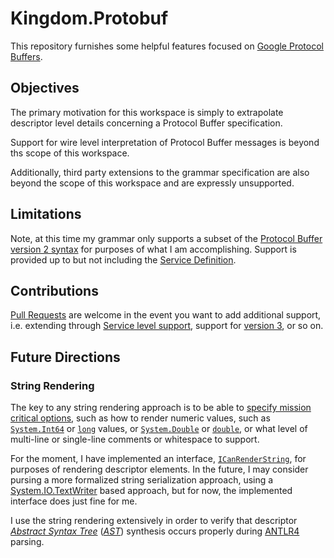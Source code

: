 # Kingdom.Protobuf

This repository furnishes some helpful features focused on [Google Protocol Buffers](/protocolbuffers/protobuf).

## Objectives

The primary motivation for this workspace is simply to extrapolate descriptor level details concerning a Protocol Buffer specification.

Support for wire level interpretation of Protocol Buffer messages is beyond ths scope of this workspace.

Additionally, third party extensions to the grammar specification are also beyond the scope of this workspace and are expressly unsupported.

## Limitations

Note, at this time my grammar only supports a subset of the [Protocol Buffer version 2 syntax](http://developers.google.com/protocol-buffers/docs/reference/proto2-spec) for purposes of what I am accomplishing. Support is provided up to but not including the [Service Definition](http://developers.google.com/protocol-buffers/docs/reference/proto2-spec#service_definition).

## Contributions

[Pull Requests](/mwpowellhtx/Kingdom.Protobuf/pulls) are welcome in the event you want to add additional support, i.e. extending through [Service level support](http://developers.google.com/protocol-buffers/docs/reference/proto2-spec#service_definition), support for [version 3](http://developers.google.com/protocol-buffers/docs/reference/proto3-spec), or so on.

## Future Directions

### String Rendering

The key to any string rendering approach is to be able to [specify mission critical options](http://github.com/mwpowellhtx/Kingdom.Protobuf/blob/master/src/Kingdom.Protobuf.Descriptors/Interfaces/IStringRenderingOptions.cs), such as how to render numeric values, such as [``System.Int64``](http://docs.microsoft.com/en-us/dotnet/api/system.int64) or [``long``](http://docs.microsoft.com/en-us/dotnet/api/system.int64) values, or [``System.Double``](http://docs.microsoft.com/en-us/dotnet/api/system.double) or [``double``](http://docs.microsoft.com/en-us/dotnet/api/system.double), or what level of multi-line or single-line comments or whitespace to support.

For the moment, I have implemented an interface, [``ICanRenderString``](http://github.com/mwpowellhtx/Kingdom.Protobuf/blob/master/src/Kingdom.Protobuf.Descriptors/Interfaces/ICanRenderString.cs), for purposes of rendering descriptor elements. In the future, I may consider pursing a more formalized string serialization approach, using a [System.IO.TextWriter](http://docs.microsoft.com/en-us/dotnet/api/system.io.textwriter) based approach, but for now, the implemented interface does just fine for me.

I use the string rendering extensively in order to verify that descriptor [*Abstract Syntax Tree*](http://en.wikipedia.org/wiki/Abstract_syntax_tree) ([*AST*](http://en.wikipedia.org/wiki/Abstract_syntax_tree)) synthesis occurs properly during [ANTLR4](http://github.com/antlr/antlr4) parsing.
